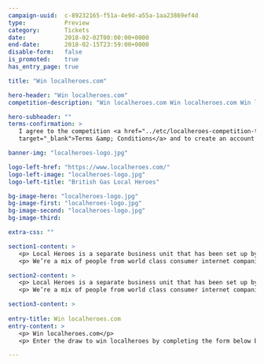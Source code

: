 ```yaml
---
campaign-uuid:  c-89232165-f51a-4e9d-a55a-1aa23869ef4d
type:           Preview
category:       Tickets
date:           2018-02-02T00:00:00+0000
end-date:       2018-02-15T23:59:00+0000
disable-form:   false
is_promoted:    true
has_entry_page: true

title: "Win localheroes.com"

hero-header: "Win localheroes.com"
competition-description: "Win localheroes.com Win localheroes.com Win localheroes.com Win localheroes.com Win localheroes.com <br />Visit NME AAA for a chance to win by 23.59 on Wed 7th February"

hero-subheader: ""
terms-confirmation: >
   I agree to the competition <a href="../etc/localheroes-competition-terms-and-conditions.pdf"
   target="_blank">Terms &amp; Conditions</a> and to create an account with NME AAA.

banner-img: "localheroes-logo.jpg"

logo-left-href: "https://www.localheroes.com/"
logo-left-image: "localheroes-logo.jpg"
logo-left-title: "British Gas Local Heroes"

bg-image-hero: "localheroes-logo.jpg"
bg-image-first: "localheroes-logo.jpg"
bg-image-second: "localheroes-logo.jpg"
bg-image-third: 

extra-css: ""

section1-content: >
   <p> Local Heroes is a separate business unit that has been set up by British Gas to redefine the way that trade related jobs are done around the home. </p>
   <p> We’re a mix of people from world class consumer internet companies and experts from within British Gas that understand great online experiences and what’s involved in completing professional trade related jobs inside peoples homes.</p>

section2-content: >
   <p> Local Heroes is a separate business unit that has been set up by British Gas to redefine the way that trade related jobs are done around the home. </p>
   <p> We’re a mix of people from world class consumer internet companies and experts from within British Gas that understand great online experiences and what’s involved in completing professional trade related jobs inside peoples homes.</p>

section3-content: >
      
entry-title: Win localheroes.com
entry-content: >
   <p> Win localheroes.com</p>
   <p> Enter the draw to win localheroes by completing the form below before 11.59pm on 24/01/2018. FORM BELOW</p>

---
```


